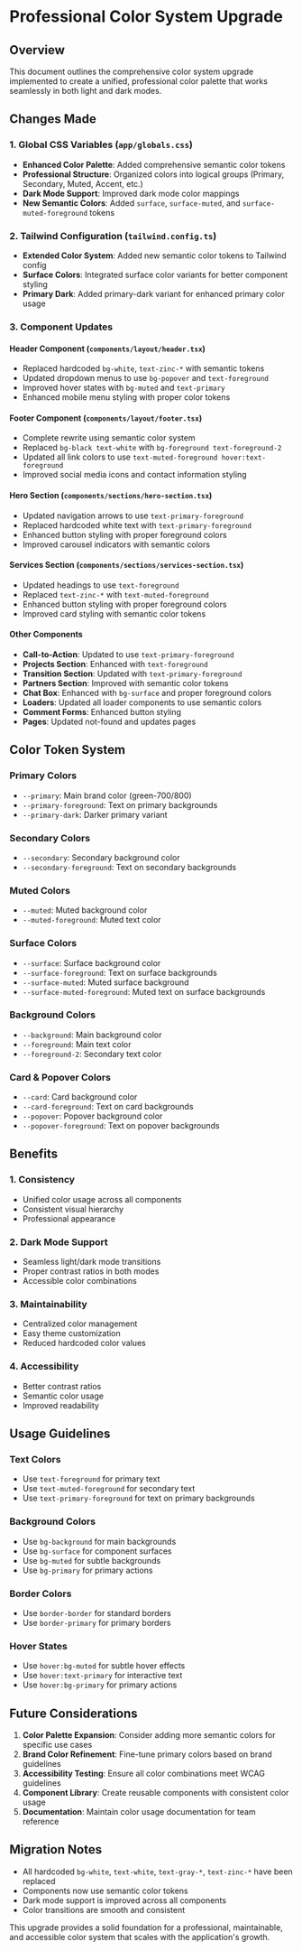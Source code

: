 # Professional Color System Upgrade

## Overview

This document outlines the comprehensive color system upgrade implemented to create a unified, professional color palette that works seamlessly in both light and dark modes.

## Changes Made

### 1. Global CSS Variables (`app/globals.css`)

- **Enhanced Color Palette**: Added comprehensive semantic color tokens
- **Professional Structure**: Organized colors into logical groups (Primary, Secondary, Muted, Accent, etc.)
- **Dark Mode Support**: Improved dark mode color mappings
- **New Semantic Colors**: Added `surface`, `surface-muted`, and `surface-muted-foreground` tokens

### 2. Tailwind Configuration (`tailwind.config.ts`)

- **Extended Color System**: Added new semantic color tokens to Tailwind config
- **Surface Colors**: Integrated surface color variants for better component styling
- **Primary Dark**: Added primary-dark variant for enhanced primary color usage

### 3. Component Updates

#### Header Component (`components/layout/header.tsx`)

- Replaced hardcoded `bg-white`, `text-zinc-*` with semantic tokens
- Updated dropdown menus to use `bg-popover` and `text-foreground`
- Improved hover states with `bg-muted` and `text-primary`
- Enhanced mobile menu styling with proper color tokens

#### Footer Component (`components/layout/footer.tsx`)

- Complete rewrite using semantic color system
- Replaced `bg-black text-white` with `bg-foreground text-foreground-2`
- Updated all link colors to use `text-muted-foreground hover:text-foreground`
- Improved social media icons and contact information styling

#### Hero Section (`components/sections/hero-section.tsx`)

- Updated navigation arrows to use `text-primary-foreground`
- Replaced hardcoded white text with `text-primary-foreground`
- Enhanced button styling with proper foreground colors
- Improved carousel indicators with semantic colors

#### Services Section (`components/sections/services-section.tsx`)

- Updated headings to use `text-foreground`
- Replaced `text-zinc-*` with `text-muted-foreground`
- Enhanced button styling with proper foreground colors
- Improved card styling with semantic color tokens

#### Other Components

- **Call-to-Action**: Updated to use `text-primary-foreground`
- **Projects Section**: Enhanced with `text-foreground`
- **Transition Section**: Updated with `text-primary-foreground`
- **Partners Section**: Improved with semantic color tokens
- **Chat Box**: Enhanced with `bg-surface` and proper foreground colors
- **Loaders**: Updated all loader components to use semantic colors
- **Comment Forms**: Enhanced button styling
- **Pages**: Updated not-found and updates pages

## Color Token System

### Primary Colors

- `--primary`: Main brand color (green-700/800)
- `--primary-foreground`: Text on primary backgrounds
- `--primary-dark`: Darker primary variant

### Secondary Colors

- `--secondary`: Secondary background color
- `--secondary-foreground`: Text on secondary backgrounds

### Muted Colors

- `--muted`: Muted background color
- `--muted-foreground`: Muted text color

### Surface Colors

- `--surface`: Surface background color
- `--surface-foreground`: Text on surface backgrounds
- `--surface-muted`: Muted surface background
- `--surface-muted-foreground`: Muted text on surface backgrounds

### Background Colors

- `--background`: Main background color
- `--foreground`: Main text color
- `--foreground-2`: Secondary text color

### Card & Popover Colors

- `--card`: Card background color
- `--card-foreground`: Text on card backgrounds
- `--popover`: Popover background color
- `--popover-foreground`: Text on popover backgrounds

## Benefits

### 1. Consistency

- Unified color usage across all components
- Consistent visual hierarchy
- Professional appearance

### 2. Dark Mode Support

- Seamless light/dark mode transitions
- Proper contrast ratios in both modes
- Accessible color combinations

### 3. Maintainability

- Centralized color management
- Easy theme customization
- Reduced hardcoded color values

### 4. Accessibility

- Better contrast ratios
- Semantic color usage
- Improved readability

## Usage Guidelines

### Text Colors

- Use `text-foreground` for primary text
- Use `text-muted-foreground` for secondary text
- Use `text-primary-foreground` for text on primary backgrounds

### Background Colors

- Use `bg-background` for main backgrounds
- Use `bg-surface` for component surfaces
- Use `bg-muted` for subtle backgrounds
- Use `bg-primary` for primary actions

### Border Colors

- Use `border-border` for standard borders
- Use `border-primary` for primary borders

### Hover States

- Use `hover:bg-muted` for subtle hover effects
- Use `hover:text-primary` for interactive text
- Use `hover:bg-primary` for primary actions

## Future Considerations

1. **Color Palette Expansion**: Consider adding more semantic colors for specific use cases
2. **Brand Color Refinement**: Fine-tune primary colors based on brand guidelines
3. **Accessibility Testing**: Ensure all color combinations meet WCAG guidelines
4. **Component Library**: Create reusable components with consistent color usage
5. **Documentation**: Maintain color usage documentation for team reference

## Migration Notes

- All hardcoded `bg-white`, `text-white`, `text-gray-*`, `text-zinc-*` have been replaced
- Components now use semantic color tokens
- Dark mode support is improved across all components
- Color transitions are smooth and consistent

This upgrade provides a solid foundation for a professional, maintainable, and accessible color system that scales with the application's growth.
